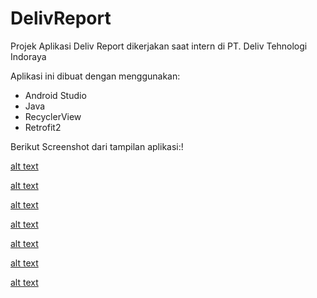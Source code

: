 # DelivReport
Projek Aplikasi Deliv Report dikerjakan saat intern di PT. Deliv Tehnologi Indoraya

Aplikasi ini dibuat dengan menggunakan:
- Android Studio
- Java
- RecyclerView
- Retrofit2

Berikut Screenshot dari tampilan aplikasi:!

[alt text](https://github.com/zakimuhammad/DelivReport/blob/master/foto/photo6206337582669867178.jpg)

[alt text](https://github.com/zakimuhammad/DelivReport/blob/master/foto/photo6206337582669867175.jpg)

[alt text](https://github.com/zakimuhammad/DelivReport/blob/master/foto/photo6206337582669867176.jpg)

[alt text](https://github.com/zakimuhammad/DelivReport/blob/master/foto/photo6206337582669867177.jpg)

[alt text](https://github.com/zakimuhammad/DelivReport/blob/master/foto/photo6206337582669867174.jpg)

[alt text](https://github.com/zakimuhammad/DelivReport/blob/master/foto/photo6206337582669867173.jpg)

[alt text](https://github.com/zakimuhammad/DelivReport/blob/master/foto/photo6206444750693836927.jpg)
